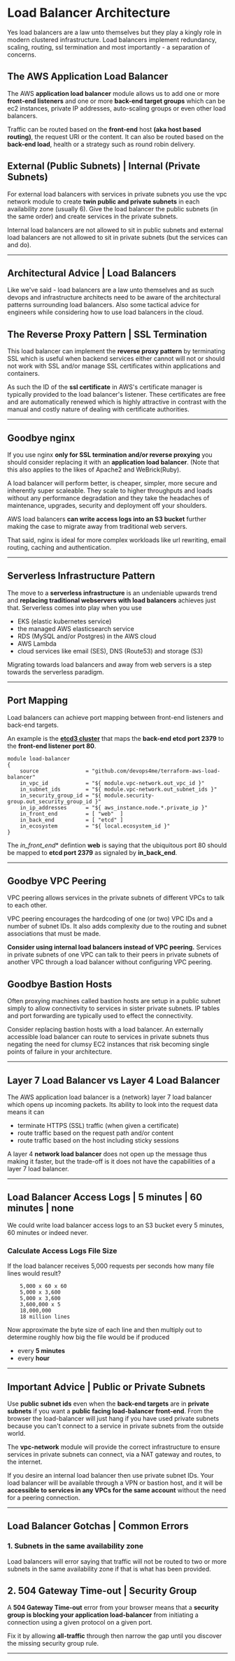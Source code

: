 
# Load Balancer Architecture

Yes load balancers are a law unto themselves but they play a kingly role in modern clustered infrastructure. Load balancers implement redundancy, scaling, routing, ssl termination and most importantly - a separation of concerns.

## The AWS Application Load Balancer

The AWS **application load balancer** module allows us to add one or more **front-end listeners** and one or more **back-end target groups** which can be ec2 instances, private IP addresses, auto-scaling groups or even other load balancers.

Traffic can be routed based on the **front-end** host **(aka host based routing)**, the request URI or the content. It can also be routed based on the **back-end load**, health or a strategy such as round robin delivery.

## External (Public Subnets) | Internal (Private Subnets)

For external load balancers with services in private subnets you use the vpc network module to create **twin public and private subnets** in each availability zone (usually 6). Give the load balancer the public subnets (in the same order) and create services in the private subnets.

Internal load balancers are not allowed to sit in public subnets and external load balancers are not allowed to sit in private subnets (but the services can and do).


---


## Architectural Advice | Load Balancers

Like we've said - load balancers are a law unto themselves and as such devops and infrastructure architects need to be aware of the architectural patterns surrounding load balancers. Also some tactical advice for engineers while considering how to use load balancers in the cloud.


## The Reverse Proxy Pattern | SSL Termination

This load balancer can implement the **reverse proxy pattern** by terminating SSL which is useful when backend services either cannot will not or should not work with SSL and/or manage SSL certificates within applications and containers.

As such the ID of the **ssl certificate** in AWS's certificate manager is typically provided to the load balancer's listener. These certificates are free and are automatically renewed which is highly attractive in contrast with the manual and costly nature of dealing with certificate authorities.


---


## Goodbye nginx

If you use nginx **only for SSL termination and/or reverse proxying** you should consider replacing it with an **application load balancer**. (Note that this also applies to the likes of Apache2 and WeBrick(Ruby).

A load balancer will perform better, is cheaper, simpler, more secure and inherently super scaleable. They scale to higher throughputs and loads without any performance degradation and they take the headaches of maintenance, upgrades, security and deployment off your shoulders.

AWS load balancers **can write access logs into an S3 bucket** further making the case to migrate away from traditional web servers.

That said, nginx is ideal for more complex workloads like url rewriting, email routing, caching and authentication.


---


## Serverless Infrastructure Pattern

The move to a **serverless infrastructure** is an undeniable upwards trend and **replacing traditional webservers with load balancers** achieves just that. Serverless comes into play when you use

- EKS (elastic kubernetes service)
- the managed AWS elasticsearch service
- RDS (MySQL and/or Postgres)  in the AWS cloud
- AWS Lambda
- cloud services like email (SES), DNS (Route53) and storage (S3)

Migrating towards load balancers and away from web servers is a step towards the serverless paradigm.


---


## Port Mapping

Load balancers can achieve port mapping between front-end listeners and back-end targets.

An example is the **[etcd3 cluster](https://github.com/devops4me/terraform-aws-etcd3-cluster/blob/master/etcd3.cluster-main.tf)** that maps the **back-end etcd port 2379** to the **front-end listener port 80**.

    module load-balancer
    {
        source               = "github.com/devops4me/terraform-aws-load-balancer"
        in_vpc_id            = "${ module.vpc-network.out_vpc_id }"
        in_subnet_ids        = "${ module.vpc-network.out_subnet_ids }"
        in_security_group_id = "${ module.security-group.out_security_group_id }"
        in_ip_addresses      = "${ aws_instance.node.*.private_ip }"
        in_front_end         = [ "web"  ]
        in_back_end          = [ "etcd" ]
        in_ecosystem         = "${ local.ecosystem_id }"
    }

The *in_front_end** defintion **web** is saying that the ubiquitous port 80 should be mapped to **etcd port 2379** as signaled by **in_back_end**.


---


## Goodbye VPC Peering

VPC peering allows services in the private subnets of different VPCs to talk to each other.

VPC peering encourages the hardcoding of one (or two) VPC IDs and a number of subnet IDs. It also adds complexity due to the routing and subnet associations that must be made.

**Consider using internal load balancers instead of VPC peering.** Services in private subnets of one VPC can talk to their peers in private subnets of another VPC through a load balancer without configuring VPC peering.

## Goodbye Bastion Hosts

Often proxying machines called bastion hosts are setup in a public subnet simply to allow connectivity to services in sister private subnets. IP tables and port forwarding are typically used to effect the connectivity.

Consider replacing bastion hosts with a load balancer. An externally accessible load balancer can route to services in private subnets thus negating the need for clumsy EC2 instances that risk becoming single points of failure in your architecture.


---


## Layer 7 Load Balancer vs Layer 4 Load Balancer

The AWS application load balancer is a (network) layer 7 load balancer which opens up incoming packets. Its ability to look into the request data means it can

- terminate HTTPS (SSL) traffic (when given a certificate)
- route traffic based on the request path and/or content
- route traffic based on the host including sticky sessions

A layer 4 **network load balancer** does not open up the message thus making it faster, but the trade-off is it does not have the capabilities of a layer 7 load balancer.


---


## Load Balancer Access Logs | 5 minutes | 60 minutes | none

We could write load balancer access logs to an S3 bucket every 5 minutes, 60 minutes or indeed never.

### Calculate Access Logs File Size

If the load balancer receives 5,000 requests per seconds how many file lines would result?

        5,000 x 60 x 60
        5,000 x 3,600
        5,000 x 3,600
        3,600,000 x 5
        18,000,000
        18 million lines

Now approximate the byte size of each line and then multiply out to determine roughly how big the file would be if produced

- every **5 minutes**
- every **hour**


---


## Important Advice | Public or Private Subnets

Use **public subnet ids** even when the **back-end targets** are in **private subnets** if you want a **public facing load-balancer front-end**. From the browser the load-balancer will just hang if you have used private subnets because you can't connect to a service in private subnets from the outside world.

The **vpc-network** module will provide the correct infrastructure to ensure services in private subnets can connect, via a NAT gateway and routes, to the internet.

If you desire an internal load balancer then use private subnet IDs. Your load balancer will be available through a VPN or bastion host, and it will be **accessible to services in any VPCs for the same account** without the need for a peering connection.


---


## Load Balancer Gotchas | Common Errors

### 1. Subnets in the same availability zone

Load balancers will error saying that traffic will not be routed to two or more subnets in the same availability zone if that is what has been provided.


## 2. 504 Gateway Time-out | Security Group

A **504 Gateway Time-out** error from your browser means that a **security group is blocking your application load-balancer** from initiating a connection using a given protocol on a given port.

Fix it by allowing **all-traffic** through then narrow the gap until you discover the missing security group rule.

---


